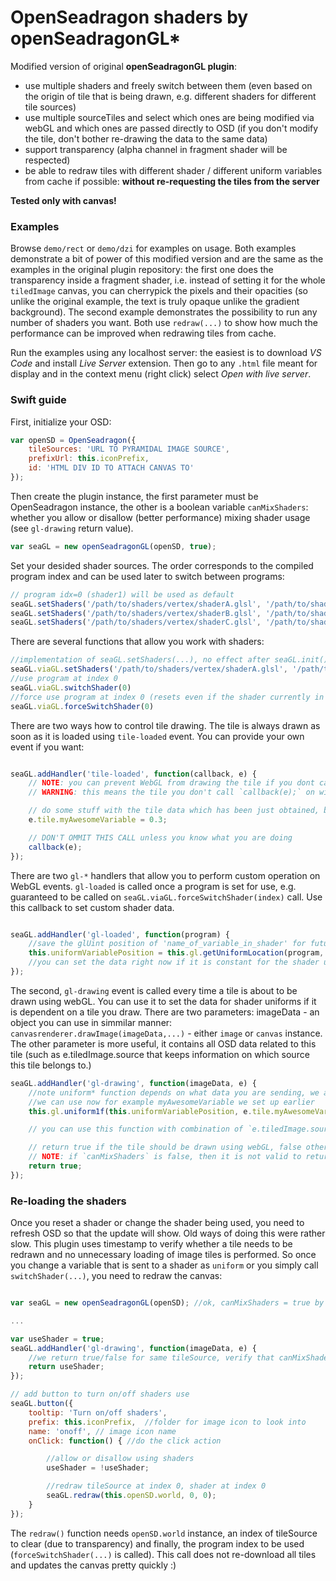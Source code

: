 
# OpenSeadragon shaders by openSeadragonGL*

Modified version of original **openSeadragonGL plugin**:

- use multiple shaders and freely switch between them (even based on the origin of tile that is being drawn, e.g. different shaders for different tile sources)
- use multiple sourceTiles and select which ones are being modified via webGL and which ones are passed directly to OSD (if you don't modify the tile, don't bother re-drawing the data to the same data)
- support transparency (alpha channel in fragment shader will be respected)
- be able to redraw tiles with different shader / different uniform variables from cache if possible: **without re-requesting the tiles from the server**


**Tested only with canvas!**


### Examples

Browse `demo/rect` or `demo/dzi` for examples on usage. Both examples demonstrate a bit of power of this modified version and are the same as the examples in the original plugin repository: the first one does the transparency
inside a fragment shader, i.e. instead of setting it for the whole `tiledImage` canvas, you can cherrypick the pixels and their opacities (so unlike the original example, the text is truly opaque unlike the gradient background).
The second example demonstrates the possibility to run any number of shaders you want. Both use `redraw(...)` to show how much the performance can be improved when redrawing tiles from cache.


Run the examples using any localhost server: the easiest is to download *VS Code* and install *Live Server* extension. Then go to any `.html` file meant for display and in the context menu (right click) select *Open with live server*.

### Swift guide

First, initialize your OSD:

```js
var openSD = OpenSeadragon({
    tileSources: 'URL TO PYRAMIDAL IMAGE SOURCE',
    prefixUrl: this.iconPrefix,
    id: 'HTML DIV ID TO ATTACH CANVAS TO'
});
```

Then create the plugin instance, the first parameter must be OpenSeadragon instance, the other is a boolean variable `canMixShaders`: whether you allow or disallow (better performance) mixing shader usage (see `gl-drawing` return value).

```js
var seaGL = new openSeadragonGL(openSD, true);
```

Set your desided shader sources. The order corresponds to the compiled program index and can be used later to switch between programs:

```js
// program idx=0 (shader1) will be used as default
seaGL.setShaders('/path/to/shaders/vertex/shaderA.glsl', '/path/to/shaders/fragment/shader1.glsl'); //index 0
seaGL.setShaders('/path/to/shaders/vertex/shaderB.glsl', '/path/to/shaders/fragment/shader2.glsl'); //index 1
seaGL.setShaders('/path/to/shaders/vertex/shaderC.glsl', '/path/to/shaders/fragment/shader3.glsl'); //index 2
```

There are several functions that allow you work with shaders:
```js
//implementation of seaGL.setShaders(...), no effect after seaGL.init() was called
seaGL.viaGL.setShaders('/path/to/shaders/vertex/shaderA.glsl', '/path/to/shaders/fragment/shader1.glsl'); 
//use program at index 0
seaGL.viaGL.switchShader(0)
//force use program at index 0 (resets even if the shader currently in use)
seaGL.viaGL.forceSwitchShader(0)
```

There are two ways how to control tile drawing. The tile is always drawn as soon as it is loaded using `tile-loaded` event. You can provide your own event if you want:


```js

seaGL.addHandler('tile-loaded', function(callback, e) {   
    // NOTE: you can prevent WebGL from drawing the tile if you dont call `callback(e);`
    // WARNING: this means the tile you don't call `callback(e);` on will not be dynamic and possibly can create unexpected behaviour, so we recommend doing this using `gl-drawing` instead

    // do some stuff with the tile data which has been just obtained, before webGL draws (you can for example set e.tile.myAwesomeVariable and use it later)
    e.tile.myAwesomeVariable = 0.3;

    // DON'T OMMIT THIS CALL unless you know what you are doing
    callback(e);
});

```

There are two `gl-*` handlers that allow you to perform custom operation on WebGL events. `gl-loaded` is called once a program is set for use, e.g. guaranteed to be called
on `seaGL.viaGL.forceSwitchShader(index)` call. Use this callback to set custom shader data.


```js

seaGL.addHandler('gl-loaded', function(program) {
    //save the glUint position of 'name_of_variable_in_shader' for future use 
    this.uniformVariablePosition = this.gl.getUniformLocation(program, 'name_of_variable_in_shader');
    //you can set the data right now if it is constant for the shader use period
});
```
The second, `gl-drawing` event is called every time a tile is about to be drawn using webGL. You can use it to set the data for shader uniforms if it is dependent on a tile you draw.
There are two parameters: imageData - an object you can use in simmilar manner: `canvasrenderer.drawImage(imageData,...)` - either `image` or `canvas` instance. The other parameter is more useful, 
it contains all OSD data related to this tile (such as e.tiledImage.source that keeps information on which source this tile belongs to.)

```js
seaGL.addHandler('gl-drawing', function(imageData, e) {
    //note uniform* function depends on what data you are sending, we are sending one float, so 1f
    //we can use now for example myAwesomeVariable we set up earlier
    this.gl.uniform1f(this.uniformVariablePosition, e.tile.myAwesomeVariable);

    // you can use this function with combination of `e.tiledImage.source` data to switch between shaders based on tile source

    // return true if the tile should be drawn using webGL, false otherwise
    // NOTE: if `canMixShaders` is false, then it is not valid to return both true and false for the same tile source type
    return true;
});
```

### Re-loading the shaders

Once you reset a shader or change the shader being used, you need to refresh OSD so that the update will show. Old ways of doing this were rather slow. This plugin uses timestamp
to verify whether a tile needs to be redrawn and no unnecessary loading of image tiles is performed. So once you change a variable that is sent to a shader as `uniform` or you
simply call `switchShader(...)`, you need to redraw the canvas:


```js

var seaGL = new openSeadragonGL(openSD); //ok, canMixShaders = true by default

...

var useShader = true;
seaGL.addHandler('gl-drawing', function(imageData, e) {
    //we return true/false for same tileSource, verify that canMixShaders was not set to `false`
    return useShader;
});

// add button to turn on/off shaders use
seaGL.button({
    tooltip: 'Turn on/off shaders',
    prefix: this.iconPrefix,  //folder for image icon to look into
    name: 'onoff', // image icon name
    onClick: function() { //do the click action

        //allow or disallow using shaders
        useShader = !useShader;

        //redraw tileSource at index 0, shader at index 0
        seaGL.redraw(this.openSD.world, 0, 0);  
    }
}); 
```

The `redraw()` function needs `openSD.world` instance, an index of tileSource to clear (due to transparency) and finally, the program index to be used (`forceSwitchShader(...)` is called).
This call does not re-download all tiles and updates the canvas pretty quickly :)
